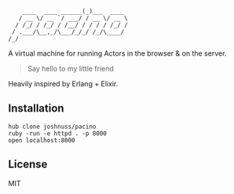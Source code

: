 
        ____  ____ ______(_)___  ____
       / __ \/ __ `/ ___/ / __ \/ __ \
      / /_/ / /_/ / /__/ / / / / /_/ /
     / .___/\__,_/\___/_/_/ /_/\____/
    /_/

A virtual machine for running Actors in the browser & on the server.

> Say hello to my little friend

Heavily inspired by Erlang + Elixir.

## Installation

```
hub clone joshnuss/pacino
ruby -run -e httpd . -p 8000
open localhost:8000
```

## License

MIT
